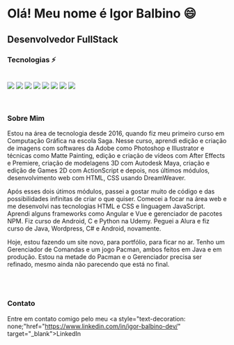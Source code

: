 # Olá! Meu nome é Igor Balbino 😄

## Desenvolvedor FullStack

### Tecnologias ⚡

<div style="display: inline_block"><br>
  <img align="center" src="https://img.shields.io/badge/HTML5-E34F26?style=for-the-badge&logo=html5&logoColor=white"/>
  <img align="center" src="https://img.shields.io/badge/CSS-239120?&style=for-the-badge&logo=css3&logoColor=white"/>
  <img align="center" src="https://img.shields.io/badge/JavaScript-F7DF1E?style=for-the-badge&logo=javascript&logoColor=black"/>
  <img align="center" src="https://img.shields.io/badge/PHP-777BB4?style=for-the-badge&logo=php&logoColor=white"/>
  <img align="center" src="https://img.shields.io/badge/Java-ED8B00?style=for-the-badge&logo=java&logoColor=white"/>
  <img align="center" src="https://img.shields.io/badge/Python-3776AB?style=for-the-badge&logo=python&logoColor=white"/>
  <img align="center" src="https://img.shields.io/badge/Bootstrap-563D7C?style=for-the-badge&logo=bootstrap&logoColor=white"/>
  <img align="center" src="https://img.shields.io/badge/MySQL-00000F?style=for-the-badge&logo=mysql&logoColor=white"/>
</div><br/><br/>


### Sobre Mim

Estou na área de tecnologia desde 2016, quando fiz meu primeiro curso em Computação Gráfica na escola Saga. Nesse curso, aprendi edição e criação de imagens com softwares da Adobe como Photoshop e Illustrator e técnicas como Matte Painting, edição e criação de vídeos com After Effects e Premiere, criação de modelagens 3D com Autodesk Maya, criação e edição de Games 2D com ActionScript e depois, nos últimos módulos, desenvolvimento web com HTML, CSS usando DreamWeaver.

Após esses dois útimos módulos, passei a gostar muito de código e das possibilidades infinitas de criar o que quiser.
Comecei a focar na área web e me desenvolvi nas tecnologias HTML e CSS e linguagem JavaScript. Aprendi alguns frameworks como Angular e Vue e gerenciador de pacotes NPM.
Fiz curso de Android, C e Python na Udemy. Peguei a Alura e fiz curso de Java, Wordpress, C# e Android, novamente.

Hoje, estou fazendo um site novo, para portfólio, para ficar no ar. Tenho um Gerenciador de Comandas e um jogo Pacman, ambos feitos em Java e em produção.
Estou na metade do Pacman e o Gerenciador precisa ser refinado, mesmo ainda não parecendo que está no final.

<br/><br/>

### Contato

Entre em contato comigo pelo meu <a style="text-decoration: none;"href="https://www.linkedin.com/in/igor-balbino-dev/" target="_blank">LinkedIn</a>

<br/>



<!--
**igorbalbino/igorbalbino** is a ✨ _special_ ✨ repository because its `README.md` (this file) appears on your GitHub profile.

Here are some ideas to get you started:

- 🔭 I’m currently working on ...
- 🌱 I’m currently learning ...
- 👯 I’m looking to collaborate on ...
- 🤔 I’m looking for help with ...
- 💬 Ask me about ...
- 📫 How to reach me: ...
- 😄 Pronouns: ...
- ⚡ Fun fact: ...
-->

